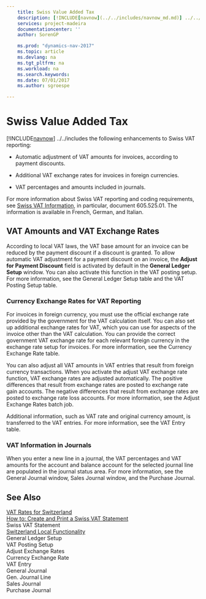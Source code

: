 ```yaml
---
    title: Swiss Value Added Tax 
    description: [!INCLUDE[navnow](../../includes/navnow_md.md)] ../../includes the following enhancements to Swiss VAT reporting:
    services: project-madeira
    documentationcenter: ''
    author: SorenGP

    ms.prod: "dynamics-nav-2017"
    ms.topic: article
    ms.devlang: na
    ms.tgt_pltfrm: na
    ms.workload: na
    ms.search.keywords:
    ms.date: 07/01/2017
    ms.author: sgroespe

---
```

# Swiss Value Added Tax
[!INCLUDE[navnow](../../includes/navnow_md.md)] ../../includes the following enhancements to Swiss VAT reporting:  
  
-   Automatic adjustment of VAT amounts for invoices, according to payment discounts.  
  
-   Additional VAT exchange rates for invoices in foreign currencies.  
  
-   VAT percentages and amounts included in journals.  
  
 For more information about Swiss VAT reporting and coding requirements, see [Swiss VAT Information](http://www.estv.admin.ch/mwst/dokumentation/00130/00947/00948/index.html?lang=fr), in particular, document 605.525.01. The information is available in French, German, and Italian.  
  
## VAT Amounts and VAT Exchange Rates  
 According to local VAT laws, the VAT base amount for an invoice can be reduced by the payment discount if a discount is granted. To allow automatic VAT adjustment for a payment discount on an invoice, the **Adjust for Payment Discount** field is activated by default in the **General Ledger Setup** window. You can also activate this function in the VAT posting setup. For more information, see the General Ledger Setup table and the VAT Posting Setup table.  
  
### Currency Exchange Rates for VAT Reporting  
 For invoices in foreign currency, you must use the official exchange rate provided by the government for the VAT calculation itself. You can also set up additional exchange rates for VAT, which you can use for aspects of the invoice other than the VAT calculation. You can provide the correct government VAT exchange rate for each relevant foreign currency in the exchange rate setup for invoices. For more information, see the Currency Exchange Rate table.  
  
 You can also adjust all VAT amounts in VAT entries that result from foreign currency transactions. When you activate the adjust VAT exchange rate function, VAT exchange rates are adjusted automatically. The positive differences that result from exchange rates are posted to exchange rate gain accounts. The negative differences that result from exchange rates are posted to exchange rate loss accounts. For more information, see the Adjust Exchange Rates batch job.  
  
 Additional information, such as VAT rate and original currency amount, is transferred to the VAT entries. For more information, see the VAT Entry table.  
  
### VAT Information in Journals  
 When you enter a new line in a journal, the VAT percentages and VAT amounts for the account and balance account for the selected journal line are populated in the journal status area. For more information, see the General Journal window, Sales Journal window, and the Purchase Journal.  
  
## See Also  
 [VAT Rates for Switzerland](vat-rates-for-switzerland.md)   
 [How to: Create and Print a Swiss VAT Statement](how-to-create-and-print-a-swiss-vat-statement.md)   
 Swiss VAT Statement   
 [Switzerland Local Functionality](switzerland-local-functionality.md)   
 General Ledger Setup   
 VAT Posting Setup   
 Adjust Exchange Rates   
 Currency Exchange Rate   
 VAT Entry   
 General Journal   
 Gen. Journal Line   
 Sales Journal   
 Purchase Journal